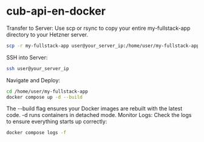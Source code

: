 # cub-api-en-docker
Transfer to Server: Use scp or rsync to copy your entire my-fullstack-app directory to your Hetzner server.
`````bash
scp -r my-fullstack-app user@your_server_ip:/home/user/my-fullstack-app
`````

SSH into Server:
`````bash
ssh user@your_server_ip
`````

Navigate and Deploy:
`````bash
cd /home/user/my-fullstack-app
docker compose up -d --build
`````

The --build flag ensures your Docker images are rebuilt with the latest code. -d runs containers in detached mode.
Monitor Logs: Check the logs to ensure everything starts up correctly:
`````bash
docker compose logs -f
`````

